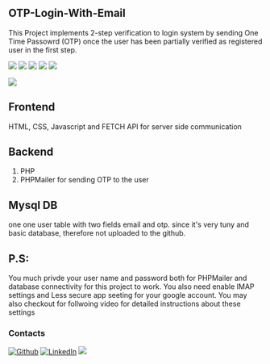 ## OTP-Login-With-Email
This Project implements 2-step verification to login system by sending One Time Passowrd (OTP) once the user has been partially verified as registered user in the first step.



<code><img src="https://img.shields.io/badge/HTML5-E34F26?style=for-the-badge&logo=html5&logoColor=white"></code>
<code><img src="https://img.shields.io/badge/JavaScript-323330?style=for-the-badge&logo=javascript&logoColor=F7DF1E"></code>
<code><img src="https://img.shields.io/badge/CSS3-1572B6?style=for-the-badge&logo=css3&logoColor=white"></code>
<code><img src="https://img.shields.io/badge/Bootstrap-563D7C?style=for-the-badge&logo=bootstrap&logoColor=white"></code>
<code><img src="https://img.shields.io/badge/MySQL-005C84?style=for-the-badge&logo=mysql&logoColor=white"></code>

<code><img src="https://img.shields.io/badge/PHP-777BB4?style=for-the-badge&logo=php&logoColor=white"></code>

## Frontend
HTML, CSS, Javascript and FETCH API for server side communication

## Backend
1. PHP
2. PHPMailer for sending OTP to the user

## Mysql DB
one one user table with two fields email and otp.
since it's very tuny and basic database, therefore not uploaded to the github.

## P.S: 
You much privde your user name and password both for PHPMailer and database connectivity for this project to work.
You also need enable IMAP settings and Less secure app seeting for your google account. You may also checkout for follwoing video for detailed instructions about these settings

<h3 align =>Contacts</h3>
<a href="https://github.com/gopoo23" target="_blank"><img alt="Github" src="https://img.shields.io/badge/GitHub-%2312100E.svg?&style=for-the-badge&logo=Github&logoColor=white" /></a> <a href="https://www.linkedin.com/in/gourab-das23/" target="_blank"><img alt="LinkedIn" src="https://img.shields.io/badge/linkedin-%230077B5.svg?&style=for-the-badge&logo=linkedin&logoColor=white" /></a> <a target="_blank" href="mailto:gouravdasrrr123@gmail.com"><img src="https://img.shields.io/badge/-Gmail-D14836?style=for-the-badge&logo=Gmail&logoColor=white"></img></a>
